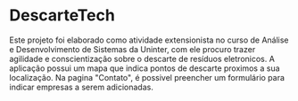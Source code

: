 # DescarteTech
Este projeto foi elaborado como atividade extensionista no curso de Análise e Desenvolvimento de Sistemas da Uninter, com ele procuro trazer agilidade e conscientização sobre o descarte de resíduos eletronicos.
A aplicação possui um mapa que indica pontos de descarte proximos a sua localização.
Na pagina "Contato", é possivel preencher um formulário para indicar empresas a serem adicionadas.
